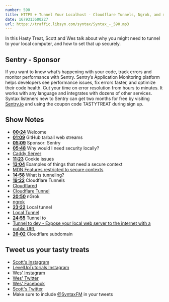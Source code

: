 ```yaml
---
number: 590
title: HTTPS + Tunnel Your Localhost - Cloudflare Tunnels, Ngrok, and more!
date: 1679313600227
url: https://traffic.libsyn.com/syntax/Syntax_-_590.mp3
---
```


In this Hasty Treat, Scott and Wes talk about why you might need to tunnel to your local computer, and how to set that up securely.

## Sentry - Sponsor

If you want to know what’s happening with your code, track errors and monitor performance with Sentry. Sentry’s Application Monitoring platform helps developers see performance issues, fix errors faster, and optimize their code health. Cut your time on error resolution from hours to minutes. It works with any language and integrates with dozens of other services. Syntax listeners new to Sentry can get two months for  free by visiting [Sentry.io](https://sentry.io) and using the coupon code TASTYTREAT during sign up.

## Show Notes

* **[00:24](#t=00:24)** Welcome
* **[01:09](#t=01:09)** GitHub tarball web streams
* **[05:09](#t=05:09)** Sponsor: Sentry
* **[05:48](#t=05:48)** Why would I need security locally?
* [Caddy Server](https://caddyserver.com/)
* **[11:23](#t=11:23)** Cookie issues
* **[13:04](#t=13:04)** Examples of things that need a secure context
* [MDN Features restricted to secure contexts](https://developer.mozilla.org/en-US/docs/Web/Security/Secure_Contexts/features_restricted_to_secure_contexts)
* **[14:58](#t=14:58)** What is tunneling?
* **[19:22](#t=19:22)** Cloudflare Tunnels
* [Cloudflared](https://github.com/cloudflare/cloudflared)
* [Cloudflare Tunnel](https://twitter.com/wesbos/status/1634310926219333642)
* **[20:50](#t=20:50)** nGrok
* [ngrok](https://ngrok.com/)
* **[23:22](#t=23:22)** Local tunnel
* [Local Tunnel](https://theboroer.github.io/localtunnel-www/)
* **[24:55](#t=24:55)** Tunnel to
* [Tunnel to dev - Expose your local web server to the internet with a public URL](https://tunnelto.dev/)
* **[26:02](#t=26:02)** Cloudflare subdomain

## Tweet us your tasty treats

* [Scott's Instagram](https://www.instagram.com/stolinski/)
* [LevelUpTutorials Instagram](https://www.instagram.com/LevelUpTutorials/)
* [Wes' Instagram](https://www.instagram.com/wesbos/)
* [Wes' Twitter](https://twitter.com/wesbos)
* [Wes' Facebook](https://www.facebook.com/wesbos.developer)
* [Scott's Twitter](https://twitter.com/stolinski)
* Make sure to include [@SyntaxFM](https://twitter.com/SyntaxFM) in your tweets
